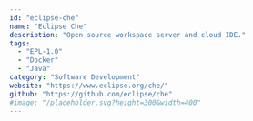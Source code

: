 ```yaml
---
id: "eclipse-che"
name: "Eclipse Che"
description: "Open source workspace server and cloud IDE."
tags:
  - "EPL-1.0"
  - "Docker"
  - "Java"
category: "Software Development"
website: "https://www.eclipse.org/che/"
github: "https://github.com/eclipse/che"
#image: "/placeholder.svg?height=300&width=400"
---
```


